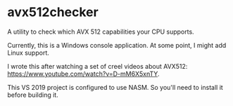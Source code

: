 # avx512checker
A utility to check which AVX 512 capabilities your CPU supports.

Currently, this is a Windows console application. At some point, I might add Linux support.

I wrote this after watching a set of creel videos about AVX512: https://www.youtube.com/watch?v=D-mM6X5xnTY.

This VS 2019 project is configured to use NASM. So you'll need to install it before building it.
